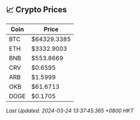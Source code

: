 ## 📈 Crypto Prices

| Coin | Price |
| ---- | ----- |
| BTC | $64329.3385 |
| ETH | $3332.9003 |
| BNB | $553.8669 |
| CRV | $0.6595 |
| ARB | $1.5999 |
| OKB | $61.6713 |
| DOGE | $0.1705 |

_Last Updated: 2024-03-24 13:37:45.365 +0800 HKT_